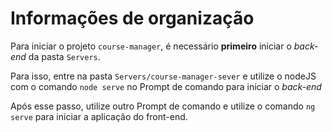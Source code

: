 # Informações de organização

Para iniciar o projeto `course-manager`, é necessário __primeiro__ iniciar o _back-end_ da pasta 
`Servers`. 

Para isso, entre na pasta `Servers/course-manager-sever` e utilize o nodeJS com o comando `node serve` no Prompt de comando para iniciar o _back-end_

Após esse passo, utilize outro Prompt de comando e utilize o comando `ng serve` para iniciar
a aplicação do front-end.